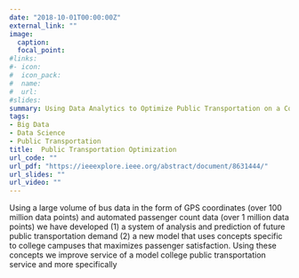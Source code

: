 ```yaml
---
date: "2018-10-01T00:00:00Z"
external_link: ""
image:
  caption: 
  focal_point: 
#links:
#- icon: 
#  icon_pack: 
#  name: 
#  url: 
#slides: 
summary: Using Data Analytics to Optimize Public Transportation on a College Campus
tags:
- Big Data
- Data Science
- Public Transportation
title:  Public Transportation Optimization 
url_code: ""
url_pdf: "https://ieeexplore.ieee.org/abstract/document/8631444/"
url_slides: ""
url_video: ""
---
```


Using a large volume of bus data in the form of GPS coordinates (over 100 million data points) and automated
passenger count data (over 1 million data points) we have developed (1) a system of analysis and prediction of future public transportation demand (2) a new model that uses concepts specific to college campuses that maximizes passenger satisfaction. Using these concepts we improve service of a model college public transportation service and more specifically
